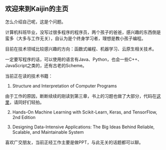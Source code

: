 ## 欢迎来到Kaijin的主页

怎么介绍自己呢，这是个问题。

计算机科班毕业，没写过很多程序的程序员，两个孩子的爸爸，感兴趣的东西倒是蛮多（大多与工作无关），自认为是个终身学习者，理想是教小孩子编程。

目前在技术领域比较感兴趣的方向：函数式编程、机器学习、云原生相关技术。

一定要写程序的话，可以使用的语言有Java、Python，也会一些C++、JavaScript之类的，还有古老的Scheme。

当前正在读的技术书籍：

1. Structure and Interpretation of Computer Programs

由于工作的原因，断断续续的刚读到第三章，书上的习题也做了大部分，代码在[这里](https://github.com/lowtech81/sicp-mycode)，请同好们轻拍。

2. Hands-On Machine Learning with Scikit-Learn, Keras, and TensorFlow, 2nd Edition

3. Designing Data-Intensive Applications: The Big Ideas Behind Reliable, Scalable, and Maintainable System

喜欢广交朋友，当前正经工作主要是做PPT，与此无关的话题都可以聊。

